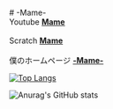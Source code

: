 <br>
# -Mame-
<br>
Youtube
<strong><a href="https://www.youtube.com/channel/UCMavyFcgUqIbaXa59P1BrdA">Mame</a></strong><br></br>
Scratch
<strong><a href="https://scratch.mit.edu/users/xX-_-Mame-_-Xx/">Mame</a></strong><br></br>
僕のホームページ
<strong><a href="https://xx-mame-xx.github.io/">-Mame-</a></strong>

[![Top Langs](https://github-readme-stats.vercel.app/api/top-langs/?username=xX-Mame-Xx&theme=synthwave&layout=compact)](https://github.com/anuraghazra/github-readme-stats)

![Anurag's GitHub stats](https://github-readme-stats.vercel.app/api?username=xX-Mame-Xx&show_icons=true&theme=synthwave)
